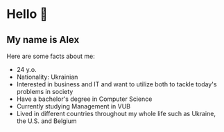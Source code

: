 # Hello 👋

## My name is Alex

Here are some facts about me:

- 24 y.o.
- Nationality: Ukrainian
- Interested in business and IT and want to utilize both to tackle today's
  problems in society
- Have a bachelor's degree in Computer Science
- Currently studying Management in VUB
- Lived in different countries throughout my whole life such as Ukraine, the
  U.S. and Belgium
